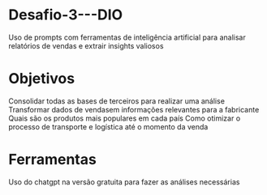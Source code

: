 # Desafio-3---DIO
Uso de prompts com ferramentas de inteligência artificial para analisar relatórios de vendas e extrair insights valiosos
# Objetivos
 Consolidar todas as bases de terceiros para realizar uma análise
 Transformar dados de vendasem informações relevantes para a fabricante
 Quais são os produtos mais populares em cada país
 Como otimizar o processo de transporte e logística até o momento da venda
 # Ferramentas
 Uso do chatgpt na versão gratuita para fazer as análises necessárias
